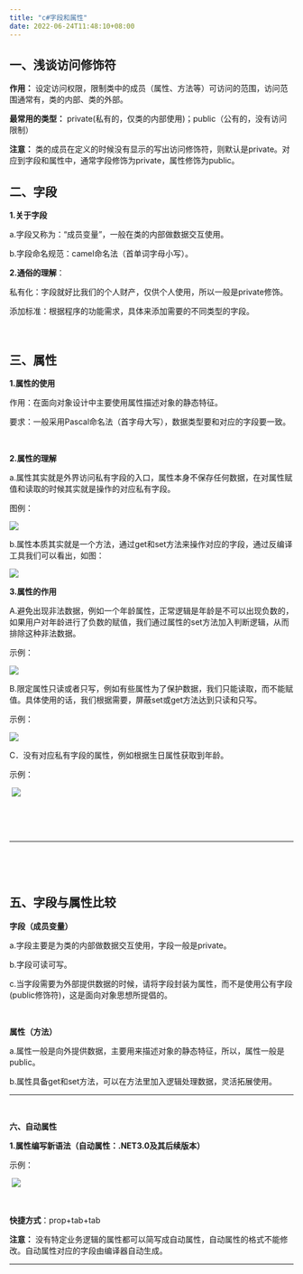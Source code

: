 ```yaml
---
title: "c#字段和属性"
date: 2022-06-24T11:48:10+08:00
---
```


## 一、浅谈访问修饰符

**作用：** 设定访问权限，限制类中的成员（属性、方法等）可访问的范围，访问范围通常有，类的内部、类的外部。

**最常用的类型：** private\(私有的，仅类的内部使用\)；public（公有的，没有访问限制）

**注意：** 类的成员在定义的时候没有显示的写出访问修饰符，则默认是private。对应到字段和属性中，通常字段修饰为private，属性修饰为public。


## 二、字段

**1.关于字段**

a.字段又称为：“成员变量”，一般在类的内部做数据交互使用。

b.字段命名规范：camel命名法（首单词字母小写）。

**2.通俗的理解**：

私有化：字段就好比我们的个人财产，仅供个人使用，所以一般是private修饰。

添加标准：根据程序的功能需求，具体来添加需要的不同类型的字段。

 

## 三、属性

**1.属性的使用**

作用：在面向对象设计中主要使用属性描述对象的静态特征。

要求：一般采用Pascal命名法（首字母大写），数据类型要和对应的字段要一致。

 

**2.属性的理解**

a.属性其实就是外界访问私有字段的入口，属性本身不保存任何数据，在对属性赋值和读取的时候其实就是操作的对应私有字段。

图例：

![](https://images2018.cnblogs.com/blog/722260/201805/722260-20180511095040832-2129394792.png)

b.属性本质其实就是一个方法，通过get和set方法来操作对应的字段，通过反编译工具我们可以看出，如图：

![](https://images2018.cnblogs.com/blog/722260/201805/722260-20180511095227090-1258897173.png)

**3.属性的作用**

A.避免出现非法数据，例如一个年龄属性，正常逻辑是年龄是不可以出现负数的，如果用户对年龄进行了负数的赋值，我们通过属性的set方法加入判断逻辑，从而排除这种非法数据。

示例：

![](https://images2018.cnblogs.com/blog/722260/201805/722260-20180511095346668-1980476952.png)

B.限定属性只读或者只写，例如有些属性为了保护数据，我们只能读取，而不能赋值。具体使用的话，我们根据需要，屏蔽set或get方法达到只读和只写。

示例：

![](https://images2018.cnblogs.com/blog/722260/201805/722260-20180511095407935-482343733.png)

C．没有对应私有字段的属性，例如根据生日属性获取到年龄。

示例：

 ![](https://images2018.cnblogs.com/blog/722260/201805/722260-20180511095454318-1842824490.png)

 

 

* * *
 

 

## 五、字段与属性比较

**字段（成员变量）**

a.字段主要是为类的内部做数据交互使用，字段一般是private。

b.字段可读可写。

c.当字段需要为外部提供数据的时候，请将字段封装为属性，而不是使用公有字段\(public修饰符\)，这是面向对象思想所提倡的。

 

**属性（方法）**

a.属性一般是向外提供数据，主要用来描述对象的静态特征，所以，属性一般是public。

b.属性具备get和set方法，可以在方法里加入逻辑处理数据，灵活拓展使用。

* * *
 

**六、自动属性**

**1.属性编写新语法（自动属性：.NET3.0及其后续版本）**

示例：

 ![](https://images2018.cnblogs.com/blog/722260/201805/722260-20180511095811299-642357282.png)

 

**快捷方式**：prop+tab+tab

**注意：** 没有特定业务逻辑的属性都可以简写成自动属性，自动属性的格式不能修改。自动属性对应的字段由编译器自动生成。

* * *